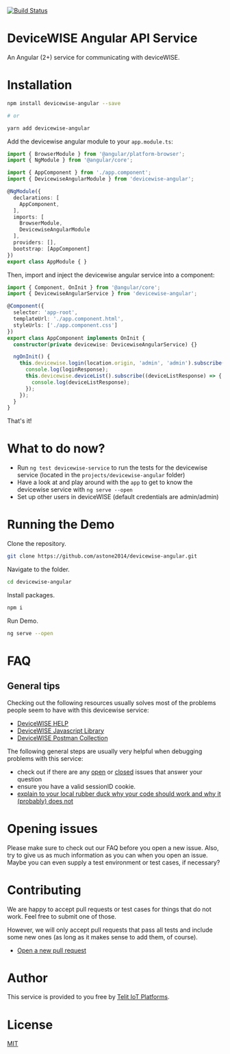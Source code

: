 
[![Build Status](https://travis-ci.com/astone2014/devicewise-angular.svg?branch=master)](https://travis-ci.com/astone2014/devicewise-angular)

# DeviceWISE Angular API Service

An Angular (2+) service for communicating with deviceWISE.

# Installation

```bash
npm install devicewise-angular --save

# or

yarn add devicewise-angular
```

Add the devicewise angular module to your `app.module.ts`:

```typescript
import { BrowserModule } from '@angular/platform-browser';
import { NgModule } from '@angular/core';

import { AppComponent } from './app.component';
import { DevicewiseAngularModule } from 'devicewise-angular';

@NgModule({
  declarations: [
    AppComponent,
  ],
  imports: [
    BrowserModule,
    DevicewiseAngularModule
  ],
  providers: [],
  bootstrap: [AppComponent]
})
export class AppModule { }
```

Then, import and inject the devicewise angular service into a component:

```typescript
import { Component, OnInit } from '@angular/core';
import { DevicewiseAngularService } from 'devicewise-angular';

@Component({
  selector: 'app-root',
  templateUrl: './app.component.html',
  styleUrls: ['./app.component.css']
})
export class AppComponent implements OnInit {
  constructor(private devicewise: DevicewiseAngularService) {}

  ngOnInit() {
    this.devicewise.login(location.origin, 'admin', 'admin').subscribe(loginResponse => {
      console.log(loginResponse);
      this.devicewise.deviceList().subscribe((deviceListResponse) => {
        console.log(deviceListResponse);
      });
    });
  }
}
```

That's it!

# What to do now?

* Run `ng test devicewise-service` to run the tests for the devicewise service (located in the `projects/devicewise-angular` folder)
* Have a look at and play around with the `app` to get to know the devicewise service with `ng serve --open`
* Set up other users in deviceWISE (default credentials are admin/admin)

# Running the Demo

Clone the repository.

```bash
git clone https://github.com/astone2014/devicewise-angular.git
```

Navigate to the folder.

```bash
cd devicewise-angular
```

Install packages.

```bash
npm i
```

Run Demo.

```bash
ng serve --open
```

# FAQ

## General tips

Checking out the following resources usually solves most of the problems people seem to have with this devicewise service:

* [DeviceWISE HELP](https://docs-engr.devicewise.com/)
* [DeviceWISE Javascript Library](http://help.devicewise.com/display/M2MOpen/JavaScript+API+Library)
* [DeviceWISE Postman Collection](https://web.postman.co/collections/4197967-d416fb5a-b10d-47fb-9bd4-b740c4842503?workspace=0a806903-4bd9-4c42-8f6a-a4cecdf162d1)

The following general steps are usually very helpful when debugging problems with this service:

* check out if there are any [open](https://github.com/astone2014/devicewise-angular/issues) or [closed](https://github.com/astone2014/devicewise-angular/issues?q=is%3Aissue+is%3Aclosed) issues that answer your question
* ensure you have a valid sessionID cookie.
* [explain to your local rubber duck why your code should work and why it (probably) does not](https://en.wikipedia.org/wiki/Rubber_duck_debugging)

# Opening issues

Please make sure to check out our FAQ before you open a new issue. Also, try to give us as much information as you can when you open an issue. Maybe you can even supply a test environment or test cases, if necessary?

# Contributing

We are happy to accept pull requests or test cases for things that do not work. Feel free to submit one of those.

However, we will only accept pull requests that pass all tests and include some new ones (as long as it makes sense to add them, of course).

* [Open a new pull request](https://github.com/astone2014/devicewise-angular/compare)

# Author

This service is provided to you free by [Telit IoT Platforms](https://telit.com/).

# License

[MIT](https://github.com/astone2014/devicewise-angular/master/LICENSE)
